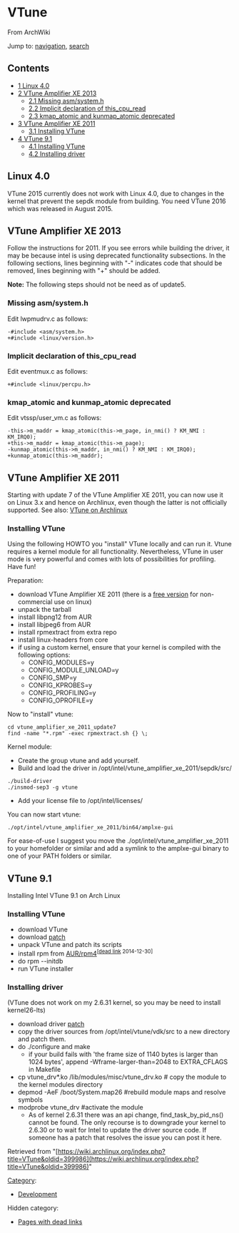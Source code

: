 # VTune

From ArchWiki

Jump to: [navigation](#column-one), [search](#searchInput)

## Contents

*   [1 Linux 4.0](#Linux_4.0)
*   [2 VTune Amplifier XE 2013](#VTune_Amplifier_XE_2013)
    *   [2.1 Missing asm/system.h](#Missing_asm.2Fsystem.h)
    *   [2.2 Implicit declaration of this_cpu_read](#Implicit_declaration_of_this_cpu_read)
    *   [2.3 kmap_atomic and kunmap_atomic deprecated](#kmap_atomic_and_kunmap_atomic_deprecated)
*   [3 VTune Amplifier XE 2011](#VTune_Amplifier_XE_2011)
    *   [3.1 Installing VTune](#Installing_VTune)
*   [4 VTune 9.1](#VTune_9.1)
    *   [4.1 Installing VTune](#Installing_VTune_2)
    *   [4.2 Installing driver](#Installing_driver)

## Linux 4.0

VTune 2015 currently does not work with Linux 4.0, due to changes in the kernel that prevent the sepdk module from building. You need VTune 2016 which was released in August 2015.

## VTune Amplifier XE 2013

Follow the instructions for 2011\. If you see errors while building the driver, it may be because intel is using deprecated functionality subsections. In the following sections, lines beginning with "-" indicates code that should be removed, lines beginning with "+" should be added.

**Note:** The following steps should not be need as of update5.

### Missing asm/system.h

Edit lwpmudrv.c as follows:

```
-#include <asm/system.h>
+#include <linux/version.h>

```

### Implicit declaration of this_cpu_read

Edit eventmux.c as follows:

```
+#include <linux/percpu.h>

```

### kmap_atomic and kunmap_atomic deprecated

Edit vtssp/user_vm.c as follows:

```
-this->m_maddr = kmap_atomic(this->m_page, in_nmi() ? KM_NMI : KM_IRQ0);
+this->m_maddr = kmap_atomic(this->m_page);
-kunmap_atomic(this->m_maddr, in_nmi() ? KM_NMI : KM_IRQ0);
+kunmap_atomic(this->m_maddr);

```

## VTune Amplifier XE 2011

Starting with update 7 of the VTune Amplifier XE 2011, you can now use it on Linux 3.x and hence on Archlinux, even though the latter is not officially supported. See also: [VTune on Archlinux](http://software.intel.com/en-us/forums/showthread.php?t=102037&p=1#171754)

### Installing VTune

Using the following HOWTO you "install" VTune locally and can run it. Vtune requires a kernel module for all functionality. Nevertheless, VTune in user mode is very powerful and comes with lots of possibilities for profiling. Have fun!

Preparation:

*   download VTune Amplifier XE 2011 (there is a [free version](https://software.intel.com/en-us/qualify-for-free-software) for non-commercial use on linux)
*   unpack the tarball
*   install libpng12 from AUR
*   install libjpeg6 from AUR
*   install rpmextract from extra repo
*   install linux-headers from core
*   if using a custom kernel, ensure that your kernel is compiled with the following options:
    *   CONFIG_MODULES=y
    *   CONFIG_MODULE_UNLOAD=y
    *   CONFIG_SMP=y
    *   CONFIG_KPROBES=y
    *   CONFIG_PROFILING=y
    *   CONFIG_OPROFILE=y

Now to "install" vtune:

```
cd vtune_amplifier_xe_2011_update7
find -name "*.rpm" -exec rpmextract.sh {} \;

```

Kernel module:

*   Create the group vtune and add yourself.
*   Build and load the driver in /opt/intel/vtune_amplifier_xe_2011/sepdk/src/

```
./build-driver
./insmod-sep3 -g vtune

```

*   Add your license file to /opt/intel/licenses/

You can now start vtune:

```
./opt/intel/vtune_amplifier_xe_2011/bin64/amplxe-gui

```

For ease-of-use I suggest you move the ./opt/intel/vtune_amplifier_xe_2011 to your homefolder or similar and add a symlink to the amplxe-gui binary to one of your PATH folders or similar.

## VTune 9.1

Installing Intel VTune 9.1 on Arch Linux

### Installing VTune

*   download VTune
*   download [patch](http://archlinux-stuff.googlecode.com/files/vtune-linux-9.1-arch.patch.gz)
*   unpack VTune and patch its scripts
*   install rpm from [AUR/rpm4](https://aur.archlinux.org/packages.php?ID=24605)<sup>[[dead link](https://en.wikipedia.org/wiki/Wikipedia:Link_rot "wikipedia:Wikipedia:Link rot") 2014-12-30]</sup>
*   do rpm --initdb
*   run VTune installer

### Installing driver

(VTune does not work on my 2.6.31 kernel, so you may be need to install kernel26-lts)

*   download driver [patch](http://archlinux-stuff.googlecode.com/files/vtune-linux-9.1-driver.patch.gz)
*   copy the driver sources from /opt/intel/vtune/vdk/src to a new directory and patch them.
*   do ./configure and make
    *   if your build fails with 'the frame size of 1140 bytes is larger than 1024 bytes', append -Wframe-larger-than=2048 to EXTRA_CFLAGS in Makefile
*   cp vtune_drv*.ko /lib/modules/misc/vtune_drv.ko # copy the module to the kernel modules directory
*   depmod -AeF /boot/System.map26 #rebuild module maps and resolve symbols
*   modprobe vtune_drv #activate the module
    *   As of kernel 2.6.31 there was an api change, find_task_by_pid_ns() cannot be found. The only recourse is to downgrade your kernel to 2.6.30 or to wait for Intel to update the driver source code. If someone has a patch that resolves the issue you can post it here.

Retrieved from "[https://wiki.archlinux.org/index.php?title=VTune&oldid=399986](https://wiki.archlinux.org/index.php?title=VTune&oldid=399986)"

[Category](/index.php/Special:Categories "Special:Categories"):

*   [Development](/index.php/Category:Development "Category:Development")

Hidden category:

*   [Pages with dead links](/index.php/Category:Pages_with_dead_links "Category:Pages with dead links")